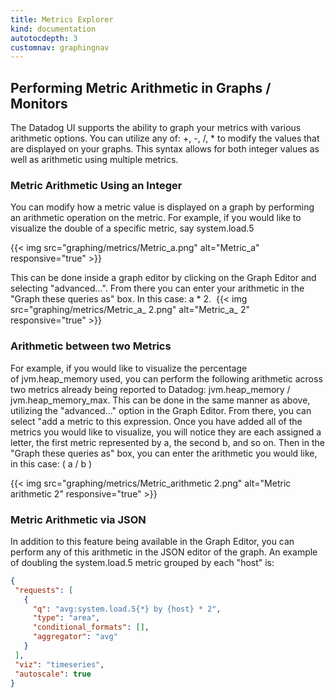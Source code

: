 ```yaml
---
title: Metrics Explorer
kind: documentation
autotocdepth: 3
customnav: graphingnav
---
```


## Performing Metric Arithmetic in Graphs / Monitors

The Datadog UI supports the ability to graph your metrics with various arithmetic options. You can utilize any of: +, -, /, * to modify the values that are displayed on your graphs. This syntax allows for both integer values as well as arithmetic using multiple metrics.


### Metric Arithmetic Using an Integer

You can modify how a metric value is displayed on a graph by performing an arithmetic operation on the metric. For example, if you would like to visualize the double of a specific metric, say system.load.5

{{< img src="graphing/metrics/Metric_a.png" alt="Metric_a" responsive="true" >}}

This can be done inside a graph editor by clicking on the Graph Editor and selecting "advanced...". From there you can enter your arithmetic in the "Graph these queries as" box. In this case: a * 2. 
{{< img src="graphing/metrics/Metric_a_ 2.png" alt="Metric_a_ 2" responsive="true" >}}

### Arithmetic between two Metrics

For example, if you would like to visualize the percentage of jvm.heap_memory used, you can perform the following arithmetic across two metrics already being reported to Datadog: jvm.heap_memory / jvm.heap_memory_max. This can be done in the same manner as above, utilizing the "advanced..." option in the Graph Editor. From there, you can select "add a metric to this expression. Once you have added all of the metrics you would like to visualize, you will notice they are each assigned a letter, the first metric represented by a, the second b, and so on. Then in the "Graph these queries as" box, you can enter the arithmetic you would like, in this case: ( a / b )

{{< img src="graphing/metrics/Metric_arithmetic 2.png" alt="Metric arithmetic 2" responsive="true" >}}

### Metric Arithmetic via JSON

In addition to this feature being available in the Graph Editor, you can perform any of this arithmetic in the JSON editor of the graph. An example of doubling the system.load.5 metric grouped by each "host" is:

```json
{
 "requests": [
   {
     "q": "avg:system.load.5{*} by {host} * 2",
     "type": "area",
     "conditional_formats": [],
     "aggregator": "avg"
   }
 ],
 "viz": "timeseries",
 "autoscale": true
}
```